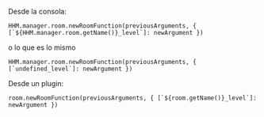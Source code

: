 
Desde la consola: 
```
HHM.manager.room.newRoomFunction(previousArguments, { [`${HHM.manager.room.getName()}_level`]: newArgument })
```
o lo que es lo mismo 
```
HHM.manager.room.newRoomFunction(previousArguments, { [`undefined_level`]: newArgument })
```

Desde un plugin: 
```
room.newRoomFunction(previousArguments, { [`${room.getName()}_level`]: newArgument })
```
